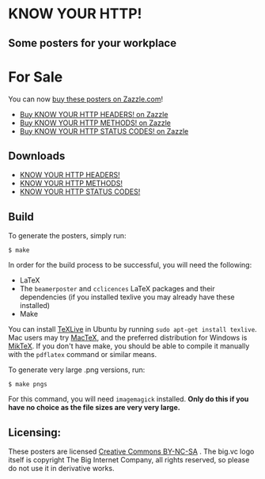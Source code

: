 # KNOW YOUR HTTP!
## Some posters for your workplace

# For Sale

You can now [buy these posters on Zazzle.com](http://www.zazzle.com/bigcompany/gifts?cg=196156583198150258)!

* [Buy KNOW YOUR HTTP HEADERS! on Zazzle](http://www.zazzle.com/know_your_http_headers_size_a0_print-228219602867534767)
* [Buy KNOW YOUR HTTP METHODS! on Zazzle](http://www.zazzle.com/know_your_http_methods_size_a0_print-228135321069814668)
* [Buy KNOW YOUR HTTP STATUS CODES! on Zazzle](http://www.zazzle.com/know_your_http_status_codes_size_a0_posters-228293710763355659)

## Downloads

* [KNOW YOUR HTTP HEADERS!](https://github.com/jesusabdullah/know-your-http/blob/master/headers.pdf?raw=true)
* [KNOW YOUR HTTP METHODS!](https://github.com/jesusabdullah/know-your-http/blob/master/methods.pdf?raw=true)
* [KNOW YOUR HTTP STATUS CODES!](https://github.com/jesusabdullah/know-your-http/blob/master/status-codes.pdf?raw=true)

## Build

To generate the posters, simply run:

    $ make

In order for the build process to be successful, you will need the following:

* LaTeX
* The `beamerposter` and `cclicences` LaTeX packages and their dependencies (if you installed texlive you may already have these installed)
* Make

You can install [TeXLive](https://www.tug.org/texlive/) in Ubuntu by running `sudo apt-get install texlive`. Mac users may try [MacTeX](http://www.tug.org/mactex/), and the preferred distribution for Windows is [MikTeX](http://www.miktex.org/). If you don't have make, you should be able to compile it manually with the `pdflatex` command or similar means.

To generate very large .png versions, run:

    $ make pngs

For this command, you will need `imagemagick` installed. **Only do this if you have no choice as the file sizes are very very large.**

## Licensing:

These posters are licensed [Creative Commons BY-NC-SA](http://creativecommons.org/licenses/by-nc-sa/3.0/) . The big.vc logo itself is copyright The Big Internet Company, all rights reserved, so please do not use it in derivative works.
